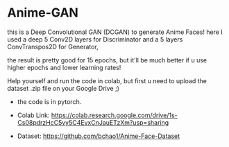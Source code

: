 # Anime-GAN
this is a Deep Convolutional GAN (DCGAN) to generate Anime Faces!
here I used a deep 5 Conv2D layers for Discriminator and a 5 layers ConvTranspos2D for Generator,

the result is pretty good for 15 epochs, but it'll be much better if u use higher epochs and lower learning rates!

Help yourself and run the code in colab, but first u need to upload the dataset .zip file on your Google Drive ;)
* the code is in pytorch.

* Colab Link:
https://colab.research.google.com/drive/1s-Cs08pdrzHcC5vy5C4EvxCnJauETzXm?usp=sharing

* Dataset:
https://github.com/bchao1/Anime-Face-Dataset
